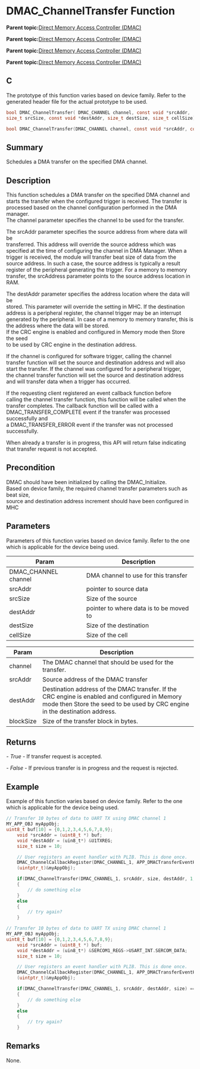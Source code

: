 # DMAC\_ChannelTransfer Function

**Parent topic:**[Direct Memory Access Controller \(DMAC\)](GUID-BC288F92-E404-40EC-B68F-833F6E346C3F.md)

**Parent topic:**[Direct Memory Access Controller \(DMAC\)](GUID-725BAB37-D872-43F1-818D-6350B9533DF3.md)

**Parent topic:**[Direct Memory Access Controller \(DMAC\)](GUID-FF4E46D0-1926-4335-942C-7767A23A991D.md)

**Parent topic:**[Direct Memory Access Controller \(DMAC\)](GUID-2C5A3108-4274-4720-A95E-8017AA500BB4.md)

## C

The prototype of this function varies based on device family. Refer to the generated header file for the actual prototype to be used.

```c
bool DMAC_ChannelTransfer( DMAC_CHANNEL channel, const void *srcAddr,
size_t srcSize, const void *destAddr, size_t destSize, size_t cellSize)
```

```c
bool DMAC_ChannelTransfer(DMAC_CHANNEL channel, const void *srcAddr, const void *destAddr, size_t blockSize)
```

## Summary

Schedules a DMA transfer on the specified DMA channel.

## Description

This function schedules a DMA transfer on the specified DMA channel and<br />starts the transfer when the configured trigger is received. The transfer is<br />processed based on the channel configuration performed in the DMA manager.<br />The channel parameter specifies the channel to be used for the transfer.

The srcAddr parameter specifies the source address from where data will be<br />transferred. This address will override the source address which was<br />specified at the time of configuring the channel in DMA Manager. When a<br />trigger is received, the module will transfer beat size of data from the<br />source address. In such a case, the source address is typically a result<br />register of the peripheral generating the trigger. For a memory to memory<br />transfer, the srcAddress parameter points to the source address location in<br />RAM.

The destAddr parameter specifies the address location where the data will be<br />stored. This parameter will override the setting in MHC. If the destination<br />address is a peripheral register, the channel trigger may be an interrupt<br />generated by the peripheral. In case of a memory to memory transfer, this is<br />the address where the data will be stored.<br />If the CRC engine is enabled and configured in Memory mode then Store the seed<br />to be used by CRC engine in the destination address.

If the channel is configured for software trigger, calling the channel<br />transfer function will set the source and destination address and will also<br />start the transfer. If the channel was configured for a peripheral trigger,<br />the channel transfer function will set the source and destination address<br />and will transfer data when a trigger has occurred.

If the requesting client registered an event callback function before<br />calling the channel transfer function, this function will be called when the<br />transfer completes. The callback function will be called with a<br />DMAC\_TRANSFER\_COMPLETE event if the transfer was processed successfully and<br />a DMAC\_TRANSFER\_ERROR event if the transfer was not processed successfully.

When already a transfer is in progress, this API will return false indicating<br />that transfer request is not accepted.

## Precondition

DMAC should have been initialized by calling the DMAC\_Initialize.<br />Based on device family, the required channel transfer parameters such as beat size,<br />source and destination address increment should have been configured in MHC

## Parameters

Parameters of this function varies based on device family. Refer to the one which is applicable for the device being used.

|Param|Description|
|-----|-----------|
|DMAC\_CHANNEL channel|DMA channel to use for this transfer|
|srcAddr|pointer to source data|
|srcSize|Size of the source|
|destAddr|pointer to where data is to be moved to|
|destSize|Size of the destination|
|cellSize|Size of the cell|

|Param|Description|
|-----|-----------|
|channel|The DMAC channel that should be used for the transfer.|
|srcAddr|Source address of the DMAC transfer|
|destAddr|Destination address of the DMAC transfer. If the CRC engine is enabled and configured in Memory mode then Store the seed to be used by CRC engine in the destination address.|
|blockSize|Size of the transfer block in bytes.|

## Returns

*- True* - If transfer request is accepted.

*- False* - If previous transfer is in progress and the request is rejected.

## Example

Example of this function varies based on device family. Refer to the one which is applicable for the device being used.

```c
// Transfer 10 bytes of data to UART TX using DMAC channel 1
MY_APP_OBJ myAppObj;
uint8_t buf[10] = {0,1,2,3,4,5,6,7,8,9};
    void *srcAddr = (uint8_t *) buf;
    void *destAddr = (uin8_t*) &U1TXREG;
    size_t size = 10;

    // User registers an event handler with PLIB. This is done once.
    DMAC_ChannelCallbackRegister(DMAC_CHANNEL_1, APP_DMACTransferEventHandler,
    (uintptr_t)&myAppObj);

    if(DMAC_ChannelTransfer(DMAC_CHANNEL_1, srcAddr, size, destAddr, 1, 1) == true)
    {
        // do something else
    }
    else
    {
        // try again?
    }
```

```c
// Transfer 10 bytes of data to UART TX using DMAC channel 1
MY_APP_OBJ myAppObj;
uint8_t buf[10] = {0,1,2,3,4,5,6,7,8,9};
    void *srcAddr = (uint8_t *) buf;
    void *destAddr = (uin8_t*) &SERCOM1_REGS->USART_INT.SERCOM_DATA;
    size_t size = 10;

    // User registers an event handler with PLIB. This is done once.
    DMAC_ChannelCallbackRegister(DMAC_CHANNEL_1, APP_DMACTransferEventHandler,
    (uintptr_t)&myAppObj);

    if(DMAC_ChannelTransfer(DMAC_CHANNEL_1, srcAddr, destAddr, size) == true)
    {
        // do something else
    }
    else
    {
        // try again?
    }
```

## Remarks

None.

